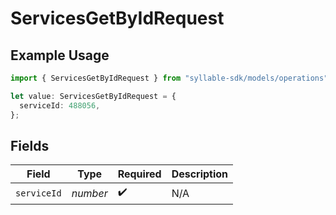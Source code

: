 # ServicesGetByIdRequest

## Example Usage

```typescript
import { ServicesGetByIdRequest } from "syllable-sdk/models/operations";

let value: ServicesGetByIdRequest = {
  serviceId: 488056,
};
```

## Fields

| Field              | Type               | Required           | Description        |
| ------------------ | ------------------ | ------------------ | ------------------ |
| `serviceId`        | *number*           | :heavy_check_mark: | N/A                |